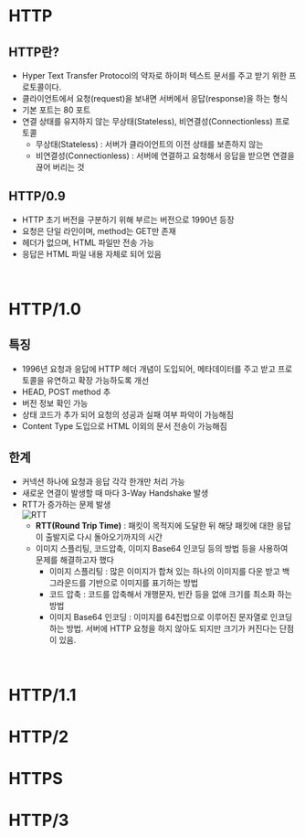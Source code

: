# HTTP
## HTTP란?
- Hyper Text Transfer Protocol의 약자로 하이퍼 텍스트 문서를 주고 받기 위한 프로토콜이다.
- 클라이언트에서 요청(request)을 보내면 서버에서 응답(response)을 하는 형식
- 기본 포트는 80 포트
- 연결 상태를 유지하지 않는 무상태(Stateless), 비연결성(Connectionless) 프로토콜
  - 무상태(Stateless) : 서버가 클라이언트의 이전 상태를 보존하지 않는 
  - 비연결성(Connectionless) : 서버에 연결하고 요청해서 응답을 받으면 연결을 끊어 버리는 것
## HTTP/0.9
- HTTP 초기 버전을 구분하기 위해 부르는 버전으로 1990년 등장
- 요청은 단일 라인이며, method는 GET만 존재
- 헤더가 없으며, HTML 파일만 전송 가능
- 응답은 HTML 파일 내용 자체로 되어 있음
<br>

# HTTP/1.0
## 특징
- 1996년 요청과 응답에 HTTP 헤더 개념이 도입되어, 메타데이터를 주고 받고 프로토콜을 유연하고 확장 가능하도록 개선
- HEAD, POST method 추
- 버전 정보 확인 가능
- 상태 코드가 추가 되어 요청의 성공과 실패 여부 파악이 가능해짐
- Content Type 도입으로 HTML 이외의 문서 전송이 가능해짐
## 한계
- 커넥션 하나에 요청과 응답 각각 한개만 처리 가능
- 새로운 연결이 발생할 때 마다 3-Way Handshake 발생
- RTT가 증가하는 문제 발생  
  ![RTT](https://user-images.githubusercontent.com/61510481/211167222-fd60cb28-bffc-4921-8ff7-f2892b69b99f.png)  
  - **RTT(Round Trip Time)** : 패킷이 목적지에 도달한 뒤 해당 패킷에 대한 응답이 출발지로 다시 돌아오기까지의 시간
  - 이미지 스플리팅, 코드압축, 이미지 Base64 인코딩 등의 방법 등을 사용하여 문제를 해결하고자 했다
    - 이미지 스플리팅 : 많은 이미지가 합쳐 있는 하나의 이미지를 다운 받고 백그라운드를 기반으로 이미지를 표기하는 방법
    - 코드 압축 : 코드를 압축해서 개행문자, 빈칸 등을 없애 크기를 최소화 하는 방법
    - 이미지 Base64 인코딩 : 이미지를 64진법으로 이루어진 문자열로 인코딩 하는 방법. 서버에 HTTP 요청을 하지 않아도 되지만 크기가 커진다는 단점이 있음.
<br>

# HTTP/1.1

# HTTP/2

# HTTPS

# HTTP/3
